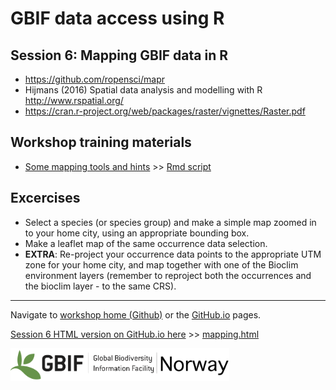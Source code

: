# GBIF data access using R

## Session 6: Mapping GBIF data in R

* https://github.com/ropensci/mapr
* Hijmans (2016) Spatial data analysis and modelling with R http://www.rspatial.org/
* https://cran.r-project.org/web/packages/raster/vignettes/Raster.pdf


## Workshop training materials

 * [Some mapping tools and hints](mapping.md) >> [Rmd script](mapping.Rmd)


## Excercises

 * Select a species (or species group) and make a simple map zoomed in to your home city, using an appropriate bounding box.
 * Make a leaflet map of the same occurrence data selection.
 * **EXTRA**: Re-project your occurrence data points to the appropriate UTM zone for your home city, and map together with one of the Bioclim environment layers (remember to reproject both the occurrences and the bioclim layer - to the same CRS).


***

Navigate to [workshop home (Github)](https://github.com/GBIF-Europe/nordic_oikos_2018_r) or the [GitHub.io](https://gbif-europe.github.io/nordic_oikos_2018_r/) pages.


[Session 6 HTML version on GitHub.io here](https://gbif-europe.github.io/nordic_oikos_2018_r/s6_mapping/) >> [mapping.html](https://gbif-europe.github.io/nordic_oikos_2018_r/s6_mapping/mapping.html)


![](../demo_data/gbif-norway-full.png "GBIF-Norway-Banner")
